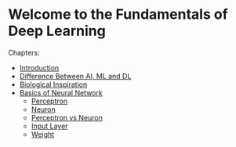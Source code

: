 # Welcome to the Fundamentals of Deep Learning

Chapters:

-   [Introduction](chapters/Introduction)
-   [Difference Between AI, ML and DL](chapters/AI-ML-DL)
-   [Biological Inspiration](chapters/Biological-Inspiration)
-   [Basics of Neural Network](chapters/Basics-of-NN)
    -   [Perceptron](chapters/Basics-of-NN/Perceptron/Perceptron)
    -   [Neuron](chapters/Basics-of-NN/Neuron/Neuron)
    -   [Perceptron vs
        Neuron](chapters/Basics-of-NN/Neuron/Perceptron-Neuron)
    -   [Input Layer](chapters/Basics-of-NN/Neuron/Input)
    -   [Weight](chapters/Basics-of-NN/Weight)
